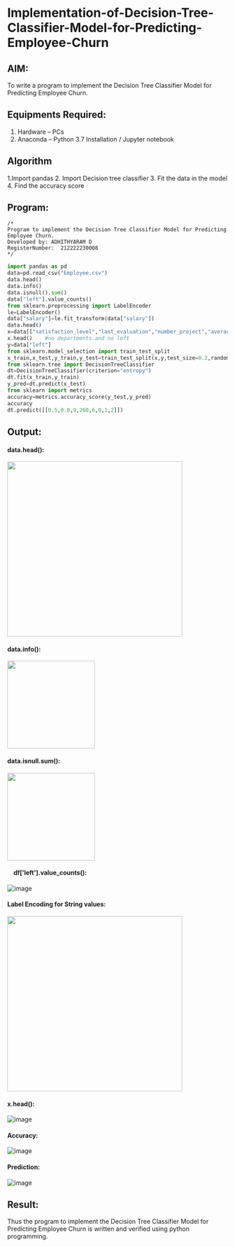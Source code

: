 # Implementation-of-Decision-Tree-Classifier-Model-for-Predicting-Employee-Churn

## AIM:
To write a program to implement the Decision Tree Classifier Model for Predicting Employee Churn.

## Equipments Required:
1. Hardware – PCs
2. Anaconda – Python 3.7 Installation / Jupyter notebook

## Algorithm
1.Import pandas
2. Import Decision tree classifier
3. Fit the data in the model
4. Find the accuracy score


## Program:
```
/*
Program to implement the Decision Tree Classifier Model for Predicting Employee Churn.
Developed by: ADHITHYARAM D
RegisterNumber:  212222230008
*/
```
```python
import pandas as pd
data=pd.read_csv("Employee.csv")
data.head()
data.info()
data.isnull().sum()
data["left"].value_counts()
from sklearn.preprocessing import LabelEncoder
le=LabelEncoder()
data["salary"]=le.fit_transform(data["salary"])
data.head()
x=data[["satisfaction_level","last_evaluation","number_project","average_montly_hours","time_spend_company","Work_accident","promotion_last_5years","salary"]]
x.head()    #no departments and no left
y=data["left"]
from sklearn.model_selection import train_test_split
x_train,x_test,y_train,y_test=train_test_split(x,y,test_size=0.2,random_state=100)
from sklearn.tree import DecisionTreeClassifier
dt=DecisionTreeClassifier(criterion="entropy")
dt.fit(x_train,y_train)
y_pred=dt.predict(x_test)
from sklearn import metrics
accuracy=metrics.accuracy_score(y_test,y_pred)
accuracy
dt.predict([[0.5,0.8,9,260,6,0,1,2]])

```
## Output:
#### data.head():
<img src = "https://github.com/Adhithyaram29D/Implementation-of-Decision-Tree-Classifier-Model-for-Predicting-Employee-Churn/assets/119393540/2930807a-1e18-460b-9adc-ce2935c6318c" width="400">

#### data.info():
<img src = "https://github.com/Adhithyaram29D/Implementation-of-Decision-Tree-Classifier-Model-for-Predicting-Employee-Churn/assets/119393540/33512a36-aced-42fe-8a2c-7b7d3cfc31e7" width="200">

#### data.isnull.sum():
<img src = "https://github.com/Adhithyaram29D/Implementation-of-Decision-Tree-Classifier-Model-for-Predicting-Employee-Churn/assets/119393540/f57954cb-cd4e-4a58-adb0-c054a7fe031e" width="200">

####  df['left'].value_counts():
![image](https://github.com/Adhithyaram29D/Implementation-of-Decision-Tree-Classifier-Model-for-Predicting-Employee-Churn/assets/119393540/5961c484-d9e4-491f-a314-32a0f4f83615)

#### Label Encoding for String values:
<img src = "https://github.com/Adhithyaram29D/Implementation-of-Decision-Tree-Classifier-Model-for-Predicting-Employee-Churn/assets/119393540/b1200645-3fda-43ff-8b6f-4761611caf72" width="400">

#### x.head():
![image](https://github.com/Adhithyaram29D/Implementation-of-Decision-Tree-Classifier-Model-for-Predicting-Employee-Churn/assets/119393540/99ba5131-7eaa-4951-b2ff-17fac8b62287)

#### Accuracy: 
![image](https://github.com/Adhithyaram29D/Implementation-of-Decision-Tree-Classifier-Model-for-Predicting-Employee-Churn/assets/119393540/3e898087-a5d2-4710-9b3b-4f04f336c160)

#### Prediction:
![image](https://github.com/Adhithyaram29D/Implementation-of-Decision-Tree-Classifier-Model-for-Predicting-Employee-Churn/assets/119393540/baa8b032-fd61-4a11-8f61-86ab42d1a97a)

## Result:
Thus the program to implement the  Decision Tree Classifier Model for Predicting Employee Churn is written and verified using python programming.
